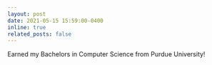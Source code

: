 ```yaml
---
layout: post
date: 2021-05-15 15:59:00-0400
inline: true
related_posts: false
---
```


Earned my Bachelors in Computer Science from Purdue University!
